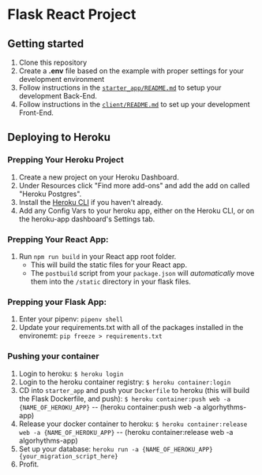 # Flask React Project

## Getting started

1. Clone this repository
2. Create a **.env** file based on the example with proper settings for your development environment
3. Follow instructions in the [`starter_app/README.md`](./starter_app/README.md) to setup your development Back-End.
4. Follow instructions in the [`client/README.md`](./client/README.md) to set up your development Front-End.

## Deploying to Heroku
### Prepping Your Heroku Project
1. Create a new project on your Heroku Dashboard.
2. Under Resources click "Find more add-ons" and add the add on called "Heroku Postgres".
3. Install the [Heroku CLI](https://devcenter.heroku.com/articles/heroku-command-line) if you haven't already.
4. Add any Config Vars to your heroku app, either on the Heroku CLI, or on the heroku-app dashboard's Settings tab.

### Prepping Your React App:
1. Run `npm run build` in your React app root folder.
    * This will build the static files for your React app.
    * The `postbuild` script from your `package.json` will _automatically_ move them into the `/static` directory in your flask files.


### Prepping your Flask App:
1. Enter your pipenv: `pipenv shell`
1. Update your requirements.txt with all of the packages installed in the environemt: `pip freeze > requirements.txt`


### Pushing your container

1. Login to heroku: `$ heroku login`
2. Login to the heroku container registry: `$ heroku container:login`
3. CD into `starter_app` and push your `Dockerfile` to heroku (this will build the Flask Dockerfile, and push): `$ heroku container:push web -a {NAME_OF_HEROKU_APP}` -- (heroku container:push web -a algorhythms-app)
5. Release your docker container to heroku: `$ heroku container:release web -a {NAME_OF_HEROKU_APP}`
    -- (heroku container:release web -a algorhythms-app)
6. Set up your database: `heroku run -a {NAME_OF_HEROKU_APP} {your_migration_script_here}`
7. Profit.

